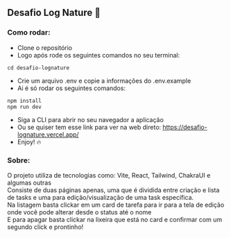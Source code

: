 ## Desafio Log Nature :evergreen_tree:

### Como rodar:

- Clone o repositório
- Logo após rode os seguintes comandos no seu terminal:

```
cd desafio-lognature 
```
- Crie um arquivo .env e copie a informações do .env.example
- Ai é só rodar os seguintes comandos:

```
npm install
npm run dev
```

- Siga a CLI para abrir no seu navegador a aplicação
- Ou se quiser tem esse link para ver na web direto: https://desafio-lognature.vercel.app/
- Enjoy! :fire:

### Sobre:
O projeto utiliza de tecnologias como:
Vite, React, Tailwind, ChakraUI e algumas outras  
Consiste de duas páginas apenas, uma que é dividida entre criação e lista de tasks e uma para edição/visualização de uma task específica.  
Na listagem basta clickar em um card de tarefa para ir para a tela de edição onde você pode alterar desde o status até o nome  
E para apagar basta clickar na lixeira que está no card e confirmar com um segundo click e prontinho!
